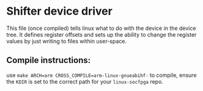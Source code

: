 # Shifter device driver
This file (once compiled) tells linux what to do with the device in the device tree. It defines register offsets and sets up the ability to change the register values by just writing to files within user-space.

## Compile instructions:
use `make ARCH=arm CROSS_COMPILE=arm-linux-gnueabihf-` to compile, ensure the `KDIR` is set to the correct path for your `linux-socfpga` repo.
